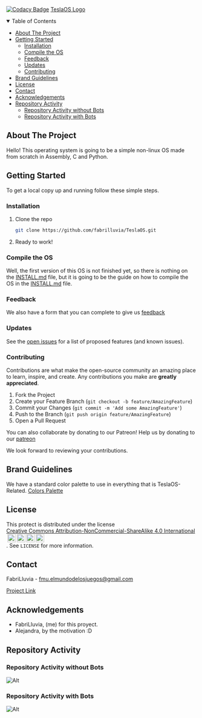 [![Codacy Badge](https://app.codacy.com/project/badge/Grade/309a95661bef4dc6b7ed9d1a0a4a06e2)](https://app.codacy.com/gh/FabriLluvia/TeslaOS/dashboard?utm_source=gh&utm_medium=referral&utm_content=&utm_campaign=Badge_grade)
[TeslaOS Logo](https://github.com/FabriLluvia/TeslaOS/blob/main/TeslaOS%20Logo.png)

<details open="open">
  <summary>Table of Contents</summary>
  <ul>
    <li><a href="#about-the-project">About The Project</a></li>
    <li>
      <a href="#getting-started">Getting Started</a>
      <ul>
        <li><a href="#installation">Installation</a></li>
        <li><a href="#compile-the-os">Compile the OS</a></li>
        <li><a href="#feedback">Feedback</a></li>
        <li><a href="#updates">Updates</a></li>
        <li><a href="#contributing">Contributing</a></li>
      </ul>
    </li>
    <li><a href="#brand-guidelines">Brand Guidelines</a></li>
    <li><a href="#license">License</a></li>
    <li><a href="#contact">Contact</a></li>
    <li><a href="#acknowledgements">Acknowledgements</a></li>
    <li>
      <a href="#repository-activity">Repository Activity</a>
      <ul>
        <li><a href="#repository-activity-without-bots">Repository Activity without Bots</a></li>
        <li><a href="#repository-activity-with-bots">Repository Activity with Bots</a></li>
      </ul>
    </li>
  </ul>
</details>


## About The Project

Hello!
This operating system is going to be a simple non-linux OS made from scratch in Assembly, C and Python.

<!-- GETTING STARTED -->
## Getting Started

To get a local copy up and running follow these simple steps.

### Installation

1. Clone the repo
   ```sh
   git clone https://github.com/fabrilluvia/TeslaOS.git

   ```
2. Ready to work!

### Compile the OS

Well, the first version of this OS is not finished yet, so there is nothing on the [INSTALL.md](docs/INSTALL.md) file, but it is going to be the guide on how to compile the OS in the [INSTALL.md](docs/INSTALL.md) file.

### Feedback

We also have a form that you can complete to give us [feedback](https://forms.gle/VRVUJ2GePC5YFnwR6)



<!-- Updates -->
### Updates

See the [open issues](https://github.com/fabrilluvia/TeslaOS/-/issues) for a list of proposed features (and known issues).


<!-- CONTRIBUTING -->
### Contributing

Contributions are what make the open-source community an amazing place to learn, inspire, and create. Any contributions you make are **greatly appreciated**.

1. Fork the Project
2. Create your Feature Branch (`git checkout -b feature/AmazingFeature`)
3. Commit your Changes (`git commit -m 'Add some AmazingFeature'`)
4. Push to the Branch (`git push origin feature/AmazingFeature`)
5. Open a Pull Request

You can also collaborate by donating to our Patreon! 
Help us by donating to our [patreon](https://patreon.com/user?u=56529246&utm_medium=clipboard_copy&utm_source=copyLink&utm_campaign=creatorshare_creator&utm_content=join_link)



We look forward to reviewing your contributions.


## Brand Guidelines
We have a standard color palette to use in everything that is TeslaOS-Related.
[Colors Palette](https://github.com/FabriLluvia/TeslaOS/blob/main/TeslaOS%20Palette.png)

<!-- LICENSE -->
## License
This protect is distributed under the license <a href="https://creativecommons.org/licenses/by-nc-sa/4.0/?ref=chooser-v1" target="_blank" rel="license noopener noreferrer" style="display:inline-block;">Creative Commons Attribution-NonCommercial-ShareAlike 4.0 International<img style="height:22px!important;margin-left:3px;vertical-align:text-bottom;" src="https://mirrors.creativecommons.org/presskit/icons/cc.svg?ref=chooser-v1"><img style="height:22px!important;margin-left:3px;vertical-align:text-bottom;" src="https://mirrors.creativecommons.org/presskit/icons/by.svg?ref=chooser-v1"><img style="height:22px!important;margin-left:3px;vertical-align:text-bottom;" src="https://mirrors.creativecommons.org/presskit/icons/nc.svg?ref=chooser-v1"><img style="height:22px!important;margin-left:3px;vertical-align:text-bottom;" src="https://mirrors.creativecommons.org/presskit/icons/sa.svg?ref=chooser-v1"></a>. See `LICENSE` for more information.
<!-- CONTACT -->
## Contact

FabriLluvia - fmu.elmundodelosjuegos@gmail.com

[Project Link](https://github.com/fabrilluvia/TeslaOS)

## Acknowledgements

* FabriLluvia, (me) for this proyect.
* Alejandra, by the motivation :D

## Repository Activity

### Repository Activity without Bots
![Alt](https://repobeats.axiom.co/api/embed/cfde70b7b27c4777ede9fce8324095d59c3f0aa3.svg "Repobeats analytics image")

### Repository Activity with Bots
![Alt](https://repobeats.axiom.co/api/embed/c37bd031065506d3894ace83bb2ce63c752e64a4.svg "Repobeats analytics image")
